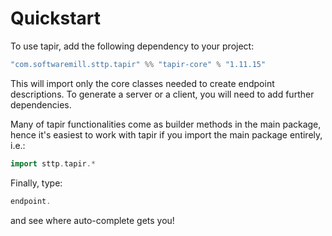 # Quickstart

To use tapir, add the following dependency to your project:

```scala
"com.softwaremill.sttp.tapir" %% "tapir-core" % "1.11.15"
```

This will import only the core classes needed to create endpoint descriptions. To generate a server or a client, you
will need to add further dependencies.

Many of tapir functionalities come as builder methods in the main package, hence it's easiest to work with tapir if 
you import the main package entirely, i.e.:

```scala
import sttp.tapir.*
```

Finally, type:

```scala
endpoint.
```

and see where auto-complete gets you!

